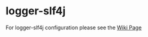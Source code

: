 logger-slf4j
============

For logger-slf4j configuration please see the [Wiki Page](https://github.com/OpenHFT/Chronicle-Logger/wiki/logger-slf4j)

